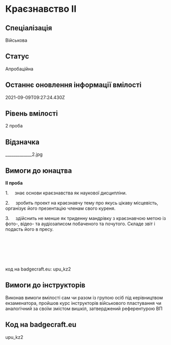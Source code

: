 # Краєзнавство ІІ

## Спеціалізація

Військова

## Статус

Апробаційна

## Останнє оновлення інформації вмілості

2021-09-09T09:27:24.430Z

## Рівень вмілості

2 проба

## Відзначка

_____________2.jpg

## Вимоги до юнацтва

<p><b>ІІ проба</b></p><p>1.&nbsp;&nbsp;&nbsp;&nbsp; знає основи краєзнавства як наукової дисципліни.</p><p>2.&nbsp;&nbsp;&nbsp;&nbsp; зробить проект на краєзнавчу тему про якусь цікаву місцевість, організує його презентацію членам свого куреня.</p><p>3.&nbsp;&nbsp;&nbsp;&nbsp; здійснить не менше як триденну мандрівку з краєзнавчою метою із фото-, відео- та аудіозаписом побаченого та почутого. Складе звіт і подасть його в пресу.</p><p><br></p><p><br></p><p><br></p><p>код на badgecraft.eu: upu_kz2<br></p>

## Вимоги до інструкторів

Виконав вимоги вмілості сам чи разом із групою осіб&nbsp;під керівництвом екзаменатора, пройшов курс інструкторів військового пластування чи аналогічний за своїм змістом вишкіл, затверджений референтурою ВП

## Код на badgecraft.eu

upu_kz2